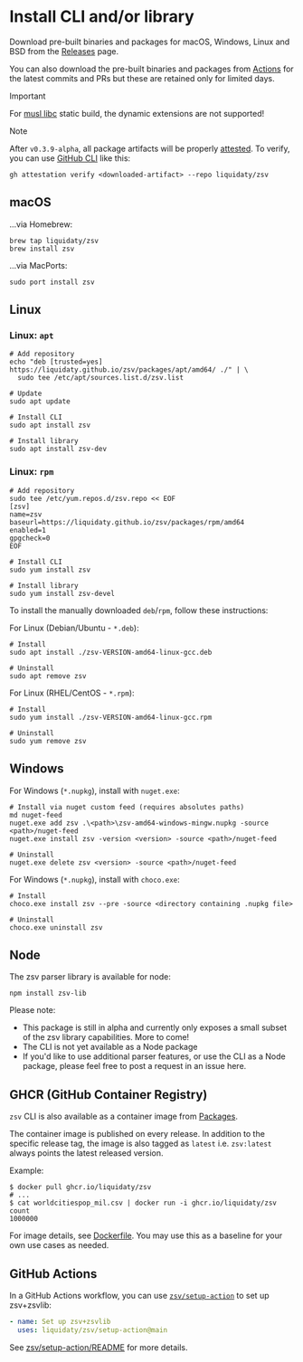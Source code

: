 # Install CLI and/or library

Download pre-built binaries and packages for macOS, Windows, Linux and BSD from
the [Releases](https://github.com/liquidaty/zsv/releases) page.

You can also download the pre-built binaries and packages from
[Actions](https://github.com/liquidaty/zsv/actions) for the latest commits and
PRs but these are retained only for limited days.

> [!IMPORTANT]
>
> For [musl libc](https://www.musl-libc.org/) static build, the dynamic
> extensions are not supported!

> [!NOTE]
>
> After `v0.3.9-alpha`, all package artifacts will be properly
> [attested](https://github.blog/news-insights/product-news/introducing-artifact-attestations-now-in-public-beta/).
> To verify, you can use [GitHub CLI](https://cli.github.com/) like this:
>
> ```shell
> gh attestation verify <downloaded-artifact> --repo liquidaty/zsv
> ```

## macOS

...via Homebrew:

```shell
brew tap liquidaty/zsv
brew install zsv
```

...via MacPorts:

```shell
sudo port install zsv
```

## Linux

### Linux: `apt`

```shell
# Add repository
echo "deb [trusted=yes] https://liquidaty.github.io/zsv/packages/apt/amd64/ ./" | \
  sudo tee /etc/apt/sources.list.d/zsv.list

# Update
sudo apt update

# Install CLI
sudo apt install zsv

# Install library
sudo apt install zsv-dev
```

### Linux: `rpm`

```shell
# Add repository
sudo tee /etc/yum.repos.d/zsv.repo << EOF
[zsv]
name=zsv
baseurl=https://liquidaty.github.io/zsv/packages/rpm/amd64
enabled=1
gpgcheck=0
EOF

# Install CLI
sudo yum install zsv

# Install library
sudo yum install zsv-devel
```

To install the manually downloaded `deb`/`rpm`, follow these instructions:

For Linux (Debian/Ubuntu - `*.deb`):

```shell
# Install
sudo apt install ./zsv-VERSION-amd64-linux-gcc.deb

# Uninstall
sudo apt remove zsv
```

For Linux (RHEL/CentOS - `*.rpm`):

```shell
# Install
sudo yum install ./zsv-VERSION-amd64-linux-gcc.rpm

# Uninstall
sudo yum remove zsv
```

## Windows

For Windows (`*.nupkg`), install with `nuget.exe`:

```shell
# Install via nuget custom feed (requires absolutes paths)
md nuget-feed
nuget.exe add zsv .\<path>\zsv-amd64-windows-mingw.nupkg -source <path>/nuget-feed
nuget.exe install zsv -version <version> -source <path>/nuget-feed

# Uninstall
nuget.exe delete zsv <version> -source <path>/nuget-feed
```

For Windows (`*.nupkg`), install with `choco.exe`:

```shell
# Install
choco.exe install zsv --pre -source <directory containing .nupkg file>

# Uninstall
choco.exe uninstall zsv
```

## Node

The zsv parser library is available for node:

```shell
npm install zsv-lib
```

Please note:

- This package is still in alpha and currently only exposes a small subset of
  the zsv library capabilities. More to come!
- The CLI is not yet available as a Node package
- If you'd like to use additional parser features, or use the CLI as a Node
  package, please feel free to post a request in an issue here.

## GHCR (GitHub Container Registry)

`zsv` CLI is also available as a container image from
[Packages](https://github.com/liquidaty?tab=packages).

The container image is published on every release. In addition to the specific
release tag, the image is also tagged as `latest` i.e. `zsv:latest` always
points the latest released version.

Example:

```shell
$ docker pull ghcr.io/liquidaty/zsv
# ...
$ cat worldcitiespop_mil.csv | docker run -i ghcr.io/liquidaty/zsv count
1000000
```

For image details, see [Dockerfile](./Dockerfile). You may use this as a
baseline for your own use cases as needed.

## GitHub Actions

In a GitHub Actions workflow, you can use [`zsv/setup-action`](./setup-action)
to set up zsv+zsvlib:

```yml
- name: Set up zsv+zsvlib
  uses: liquidaty/zsv/setup-action@main
```

See [zsv/setup-action/README](./setup-action/README.md) for more details.
